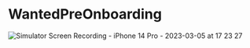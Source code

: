 # WantedPreOnboarding
![Simulator Screen Recording - iPhone 14 Pro - 2023-03-05 at 17 23 27](https://user-images.githubusercontent.com/25146374/222949915-0231c858-c925-4a70-98eb-ec0a168f3cfb.gif)
